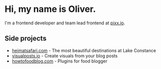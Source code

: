 # Hi, my name is Oliver.

I'm a frontend developer and team lead frontend at [pixx.io](https://pixx.io).

## Side projects

- [heimatsafari.com](https://heimatsafari.com) - The most beautiful destinations at Lake Constance
- [visualposts.io](https://visualposts.io) - Create visuals from your blog posts
- [howtofoodblog.com](https://howtofoodblog.com) - Plugins for food blogger

